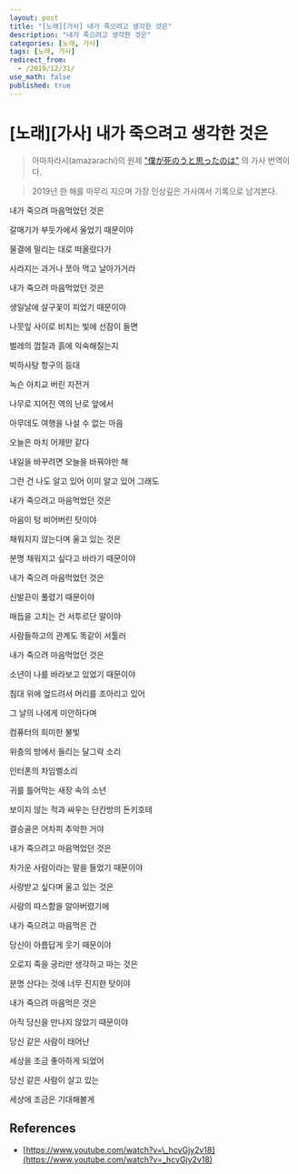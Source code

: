 ```yaml
---
layout: post
title: "[노래][가사] 내가 죽으려고 생각한 것은"
description: "내가 죽으려고 생각한 것은"
categories: [노래, 가사]
tags: [노래, 가사]
redirect_from:
  - /2019/12/31/
use_math: false
published: true
---
```


# [노래][가사] 내가 죽으려고 생각한 것은

> 아마자라시(amazarachi)의 원제 ["僕が死のうと思ったのは"](https://www.youtube.com/watch?v=_hcvGjy2v18) 의 가사 번역이다.

> 2019년 한 해를 마무리 지으며 가장 인상깊은 가사여서 기록으로 남겨본다.

내가 죽으려 마음먹었던 것은

갈매기가 부둣가에서 울었기 때문이야

물결에 밀리는 대로 떠올랐다가

사라지는 과거나 쪼아 먹고 날아가거라

내가 죽으려 마음먹었던 것은

생일날에 살구꽃이 피었기 때문이야

나뭇잎 사이로 비치는 빛에 선잠이 들면

벌레의 껍질과 흙에 익숙해질는지

박하사탕 항구의 등대

녹슨 아치교 버린 자전거

나무로 지어진 역의 난로 앞에서

아무데도 여행을 나설 수 없는 마음

오늘은 마치 어제만 같다

내일을 바꾸려면 오늘을 바꿔야만 해

그런 건 나도 알고 있어 이미 알고 있어 그래도

내가 죽으려고 마음먹었던 것은

마음이 텅 비어버린 탓이야

채워지지 않는다며 울고 있는 것은

분명 채워지고 싶다고 바라기 때문이야

내가 죽으려 마음먹었던 것은

신발끈이 풀렸기 때문이야

매듭을 고치는 건 서투르단 말이야

사람들하고의 관계도 똑같이 서툴러

내가 죽으려 마음먹었던 것은

소년이 나를 바라보고 있었기 때문이야

침대 위에 엎드려서 머리를 조아리고 있어

그 날의 나에게 미안하다며

컴퓨터의 희미한 불빛

위층의 방에서 들리는 달그락 소리

인터폰의 차임벨소리

귀를 틀어막는 새장 속의 소년

보이지 않는 적과 싸우는 단칸방의 돈키호테

결승골은 어차피 추악한 거야

내가 죽으려고 마음먹었던 것은

차가운 사람이라는 말을 들었기 때문이야

사랑받고 싶다며 울고 있는 것은

사람의 따스함을 알아버렸기에

내가 죽으려고 마음먹은 건

당신이 아름답게 웃기 때문이야

오로지 죽을 궁리만 생각하고 마는 것은

분명 산다는 것에 너무 진지한 탓이야

내가 죽으려 마음먹은 것은

아직 당신을 만나지 않았기 때문이야

당신 같은 사람이 태어난

세상을 조금 좋아하게 되었어

당신 같은 사람이 살고 있는

세상에 조금은 기대해볼게

## References

- [https://www.youtube.com/watch?v=\_hcvGjy2v18](https://www.youtube.com/watch?v=_hcvGjy2v18)
